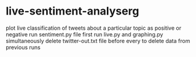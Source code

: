 # live-sentiment-analyserg
plot live classification of tweets about a particular topic as positive or negative
run sentiment.py file first
run live.py and graphing.py simultaneously
delete twitter-out.txt file before every to delete data from previous runs
